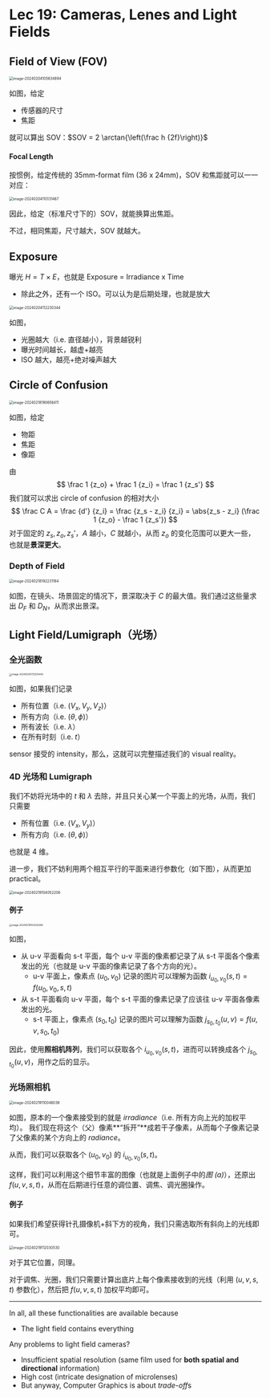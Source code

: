 # Lec 19: Cameras, Lenes and Light Fields

## Field of View (FOV)

<img src="https://cdn.jsdelivr.net/gh/mtdickens/mtd-images/img/202402041056335.png" alt="image-20240204105634894" style="zoom:50%;" />

如图，给定

- 传感器的尺寸
- 焦距

就可以算出 SOV：$SOV = 2 \arctan{\left(\frac h {2f}\right)}$

#### Focal Length

按惯例，给定传统的 35mm-format film (36 x 24mm)，SOV 和焦距就可以一一对应：

<img src="https://cdn.jsdelivr.net/gh/mtdickens/mtd-images/img/202402041101533.png" alt="image-20240204110131467" style="zoom:50%;" />

因此，给定（标准尺寸下的）SOV，就能换算出焦距。

不过，相同焦距，尺寸越大，SOV 就越大。

## Exposure

曝光 $H = T \times E$，也就是 Exposure = Irradiance x Time

- 除此之外，还有一个 ISO。可以认为是后期处理，也就是放大

<img src="https://cdn.jsdelivr.net/gh/mtdickens/mtd-images/img/202402041122994.png" alt="image-20240204112230344" style="zoom:50%;" />

如图，

- 光圈越大（i.e. 直径越小），背景越锐利
- 曝光时间越长，越虚+越亮
- ISO 越大，越亮+绝对噪声越大

## Circle of Confusion

<img src="https://cdn.jsdelivr.net/gh/mtdickens/mtd-images/img/202402181907291.png" alt="image-20240218190656411" style="zoom: 50%;" />

如图，给定

- 物距
- 焦距
- 像距

由
$$
\frac 1 {z_o} + \frac 1 {z_i} = \frac 1 {z_s'}
$$
我们就可以求出 circle of confusion 的相对大小
$$
\frac C A = \frac {d'} {z_i} = \frac {z_s - z_i} {z_i} = \abs{z_s - z_i} (\frac 1 {z_o} - \frac 1 {z_s'})
$$
对于固定的  $z_s, z_o, z_s'$，$A$ 越小，$C$ 就越小，从而 $z_o$ 的变化范围可以更大一些，也就是**景深更大**。

### Depth of Field

<img src="https://cdn.jsdelivr.net/gh/mtdickens/mtd-images/img/202402181922305.png" alt="image-20240218192231184" style="zoom:50%;" />

如图，在镜头、场景固定的情况下，景深取决于 $C$ 的最大值。我们通过这些量求出 $D_F$ 和 $D_N$，从而求出景深。

## Light Field/Lumigraph（光场）

### 全光函数

<img src="https://cdn.jsdelivr.net/gh/mtdickens/mtd-images/img/202402051752760.png" alt="image-20240205175255449" style="zoom: 33%;" />

如图，如果我们记录

- 所有位置（i.e. $(V_x, V_y, V_z)$）
- 所有方向（i.e. $(\theta, \phi)$）
- 所有波长（i.e. $\lambda$）
- 在所有时刻（i.e. $t$）

sensor 接受的 intensity，那么，这就可以完整描述我们的 visual reality。

### 4D 光场和 Lumigraph

我们不妨将光场中的 $t$ 和 $\lambda$ 去除，并且只关心某一个平面上的光场，从而，我们只需要

- 所有位置（i.e. $(V_x, V_y)$）
- 所有方向（i.e. $(\theta, \phi)$）

也就是 4 维。

进一步，我们不妨利用两个相互平行的平面来进行参数化（如下图），从而更加 practical。

<img src="https://cdn.jsdelivr.net/gh/mtdickens/mtd-images/img/202402191040457.png" alt="image-20240219104052206" style="zoom: 50%;" />

#### 例子

<img src="https://cdn.jsdelivr.net/gh/mtdickens/mtd-images/img/202402191042774.png" alt="image-20240219104225288" style="zoom: 33%;" />

如图，

- 从 u-v 平面看向 s-t 平面，每个 u-v 平面的像素都记录了从 s-t 平面各个像素发出的光（也就是 u-v 平面的像素记录了各个方向的光）。
  - u-v 平面上，像素点 $(u_0, v_0)$ 记录的图片可以理解为函数 $i_{u_0, v_0} (s,t) = f(u_0, v_0, s,t)$
- 从 s-t 平面看向 u-v 平面，每个 s-t 平面的像素记录了应该往 u-v 平面各像素发出的光。
  - s-t 平面上，像素点 $(s_0, t_0)$ 记录的图片可以理解为函数 $j_{s_0, t_0} (u,v) = f(u, v, s_0, t_0)$

因此，使用**照相机阵列**，我们可以获取各个 $i_{u_0, v_0}(s,t)$，进而可以转换成各个 $j_{s_0, t_0} (u,v)$，用作之后的显示。

### 光场照相机

<img src="https://cdn.jsdelivr.net/gh/mtdickens/mtd-images/img/202402191100564.png" alt="image-20240219110046036" style="zoom:50%;" />

如图，原本的一个像素接受到的就是 *irradiance*（i.e. 所有方向上光的加权平均）。
我们现在将这个（父）像素**“拆开”**成若干子像素，从而每个子像素记录了父像素的某个方向上的 *radiance*。

从而，我们可以获取各个 $(u_0, v_0)$ 的 $i_{u_0, v_0}(s,t)$。

这样，我们可以利用这个细节丰富的图像（也就是上面例子中的*图 (a)*），还原出 $f(u,v,s,t)$，从而在后期进行任意的调位置、调焦、调光圈操作。

#### 例子

如果我们希望获得针孔摄像机+斜下方的视角，我们只需选取所有斜向上的光线即可。

<img src="https://cdn.jsdelivr.net/gh/mtdickens/mtd-images/img/202402191120681.png" alt="image-20240219112030530" style="zoom: 50%;" />

对于其它位置，同理。

对于调焦、光圈，我们只需要计算出底片上每个像素接收到的光线（利用 $(u,v,s,t)$ 参数化），然后把 $f(u,v,s,t)$ 加权平均即可。

---

In all, all these functionalities are available because

- The light field contains everything

Any problems to light field cameras?

- Insufficient spatial resolution (same film used for **both spatial and directional** information)
- High cost (intricate designation of microlenses)
- But anyway, Computer Graphics is about *trade-off*s

## 